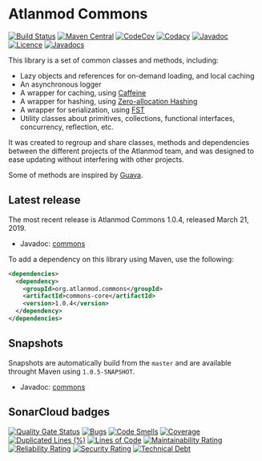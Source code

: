 Atlanmod Commons
===
[![Build Status](https://travis-ci.org/atlanmod/Commons.svg?branch=master)](https://travis-ci.org/atlanmod/Commons)
[![Maven Central](https://maven-badges.herokuapp.com/maven-central/org.atlanmod.commons/commons-core/badge.svg)](https://maven-badges.herokuapp.com/maven-central/org.atlanmod.commons/commons-core)
[![CodeCov](https://codecov.io/gh/atlanmod/Commons/branch/master/graph/badge.svg)](https://codecov.io/gh/atlanmod/Commons/branch/master)
[![Codacy](https://api.codacy.com/project/badge/Grade/d5df667a5b264f9e95ad0095719b7d6a)](https://www.codacy.com/app/atlanmod/Commons?utm_source=github.com&amp;utm_medium=referral&amp;utm_content=atlanmod/Commons&amp;utm_campaign=Badge_Grade)
[![Javadoc](https://img.shields.io/badge/javadoc--blue.svg)](https://atlanmod.github.io/Commons/releases/latest/doc/)
[![Licence](https://img.shields.io/badge/licence-EPL--2.0-blue.svg)](https://www.eclipse.org/legal/epl-2.0/)
[![Javadocs](https://www.javadoc.io/badge/org.atlanmod.commons/commons-core.svg)](https://www.javadoc.io/doc/org.atlanmod.commons/commons-core)

This library is a set of common classes and methods, including:
-   Lazy objects and references for on-demand loading, and local caching
-   An asynchronous logger
-   A wrapper for caching, using [Caffeine][caffeine-home]
-   A wrapper for hashing, using [Zero-allocation Hashing][zah-home]
-   A wrapper for serialization, using [FST][fst-home]
-   Utility classes about primitives, collections, functional interfaces, concurrency, reflection, etc.

It was created to regroup and share classes, methods and dependencies between the different projects of the Atlanmod team, and was designed to ease updating without interfering with other projects.

Some of methods are inspired by [Guava][guava-home].

## Latest release

The most recent release is Atlanmod Commons 1.0.4, released March 21, 2019.
-   Javadoc: [commons][release-doc]

To add a dependency on this library using Maven, use the following:
```xml
<dependencies>
  <dependency>
    <groupId>org.atlanmod.commons</groupId>
    <artifactId>commons-core</artifactId>
    <version>1.0.4</version>
  </dependency>
</dependencies>
```


## Snapshots

Snapshots are automatically build from the `master` and are available throught Maven using `1.0.5-SNAPSHOT`.
-   Javadoc: [commons][snapshot-doc]


[release-doc]: https://atlanmod.github.io/Commons/releases/latest/doc/
[snapshot-doc]: https://atlanmod.github.io/Commons/releases/snapshot/doc/

[guava-home]: https://github.com/google/guava
[caffeine-home]: https://github.com/ben-manes/caffeine
[zah-home]: https://github.com/OpenHFT/Zero-Allocation-Hashing
[fst-home]: https://github.com/RuedigerMoeller/fast-serialization

## SonarCloud badges

[![Quality Gate Status](https://sonarcloud.io/api/project_badges/measure?project=org.atlanmod.commons%3Acommons&metric=alert_status)](https://sonarcloud.io/dashboard?id=org.atlanmod.commons%3Acommons)
[![Bugs](https://sonarcloud.io/api/project_badges/measure?project=org.atlanmod.commons%3Acommons&metric=bugs)](https://sonarcloud.io/dashboard?id=org.atlanmod.commons%3Acommons)
[![Code Smells](https://sonarcloud.io/api/project_badges/measure?project=org.atlanmod.commons%3Acommons&metric=code_smells)](https://sonarcloud.io/dashboard?id=org.atlanmod.commons%3Acommons)
[![Coverage](https://sonarcloud.io/api/project_badges/measure?project=org.atlanmod.commons%3Acommons&metric=coverage)](https://sonarcloud.io/dashboard?id=org.atlanmod.commons%3Acommons)
[![Duplicated Lines (%)](https://sonarcloud.io/api/project_badges/measure?project=org.atlanmod.commons%3Acommons&metric=duplicated_lines_density)](https://sonarcloud.io/dashboard?id=org.atlanmod.commons%3Acommons)
[![Lines of Code](https://sonarcloud.io/api/project_badges/measure?project=org.atlanmod.commons%3Acommons&metric=ncloc)](https://sonarcloud.io/dashboard?id=org.atlanmod.commons%3Acommons)
[![Maintainability Rating](https://sonarcloud.io/api/project_badges/measure?project=org.atlanmod.commons%3Acommons&metric=sqale_rating)](https://sonarcloud.io/dashboard?id=org.atlanmod.commons%3Acommons)
[![Reliability Rating](https://sonarcloud.io/api/project_badges/measure?project=org.atlanmod.commons%3Acommons&metric=reliability_rating)](https://sonarcloud.io/dashboard?id=org.atlanmod.commons%3Acommons)
[![Security Rating](https://sonarcloud.io/api/project_badges/measure?project=org.atlanmod.commons%3Acommons&metric=security_rating)](https://sonarcloud.io/dashboard?id=org.atlanmod.commons%3Acommons)
[![Technical Debt](https://sonarcloud.io/api/project_badges/measure?project=org.atlanmod.commons%3Acommons&metric=sqale_index)](https://sonarcloud.io/dashboard?id=org.atlanmod.commons%3Acommons)

